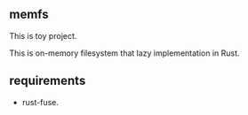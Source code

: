 ## memfs

This is toy project.

This is on-memory filesystem that lazy implementation in Rust.


## requirements
* rust-fuse.

